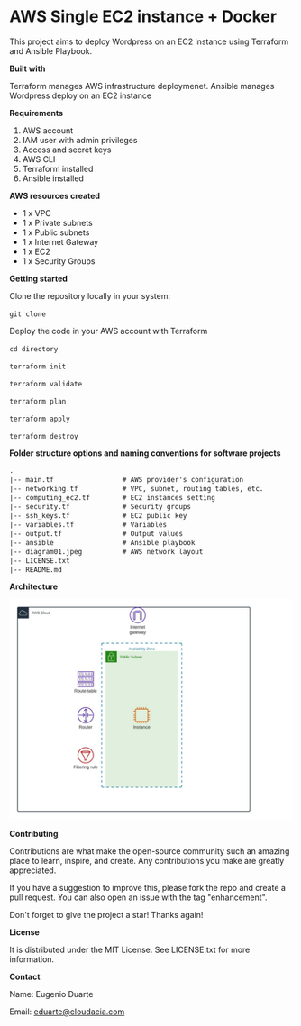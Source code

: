 # AWS Single EC2 instance + Docker

This project aims to deploy Wordpress on an EC2 instance using Terraform and Ansible Playbook.

**Built with**

Terraform manages AWS infrastructure deploymenet.
Ansible manages Wordpress deploy on an EC2 instance

**Requirements**

1. AWS account
2. IAM user with admin privileges
3. Access and secret keys
4. AWS CLI
5. Terraform installed
6. Ansible installed

**AWS resources created**

* 1 x VPC
* 1 x Private subnets
* 1 x Public subnets
* 1 x Internet Gateway
* 1 x EC2
* 1 x Security Groups

**Getting started**

Clone the repository locally in your system:

`git clone`

Deploy the code in your AWS account with Terraform

`cd directory`

`terraform init`

`terraform validate`

`terraform plan`

`terraform apply`

`terraform destroy`

**Folder structure options and naming conventions for software projects**
```
.
|-- main.tf                 # AWS provider's configuration
|-- networking.tf           # VPC, subnet, routing tables, etc.
|-- computing_ec2.tf        # EC2 instances setting
|-- security.tf             # Security groups
|-- ssh_keys.tf             # EC2 public key
|-- variables.tf            # Variables
|-- output.tf               # Output values
|-- ansible                 # Ansible playbook
|-- diagram01.jpeg          # AWS network layout
|-- LICENSE.txt
|-- README.md
```

**Architecture**

![Screenshot](diagram01.jpeg)

**Contributing**

Contributions are what make the open-source community such an amazing place to learn, inspire, and create. Any contributions you make are greatly appreciated.

If you have a suggestion to improve this, please fork the repo and create a pull request. You can also open an issue with the tag "enhancement".

Don't forget to give the project a star! Thanks again!

**License**

It is distributed under the MIT License. See LICENSE.txt for more information.

**Contact**

Name: Eugenio Duarte

Email: eduarte@cloudacia.com
